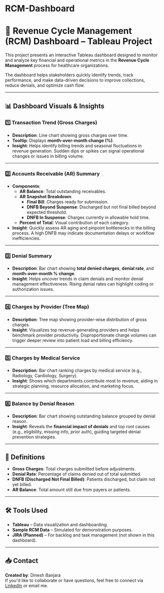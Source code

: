 # RCM-Dashboard
# 🏥 Revenue Cycle Management (RCM) Dashboard – Tableau Project

This project presents an interactive Tableau dashboard designed to monitor and analyze key financial and operational metrics in the **Revenue Cycle Management** process for healthcare organizations.

The dashboard helps stakeholders quickly identify trends, track performance, and make data-driven decisions to improve collections, reduce denials, and optimize cash flow.

---

## 📊 Dashboard Visuals & Insights

### 1️⃣ **Transaction Trend (Gross Charges)**
- **Description**: Line chart showing gross charges over time.
- **Tooltip**: Displays **month-over-month change (%)**.
- **Insight**: Helps identify billing trends and seasonal fluctuations in revenue generation. Sudden dips or spikes can signal operational changes or issues in billing volume.

---

### 2️⃣ **Accounts Receivable (AR) Summary**
- **Components**:
  - **AR Balance**: Total outstanding receivables.
  - **AR Snapshot Breakdown**:
    - **Final Bill**: Charges ready for submission.
    - **DNFB Beyond Suspense**: Discharged but not final billed beyond expected threshold.
    - **DNFB In Suspense**: Charges currently in allowable hold time.
  - **Percent of Total**: Visual contribution of each category.
- **Insight**: Quickly assess AR aging and pinpoint bottlenecks in the billing process. A high DNFB may indicate documentation delays or workflow inefficiencies.

---

### 3️⃣ **Denial Summary**
- **Description**: Bar chart showing **total denied charges**, **denial rate**, and **month-over-month % change**.
- **Insight**: Helps uncover trends in claim denials and monitor denial management effectiveness. Rising denial rates can highlight coding or authorization issues.

---

### 4️⃣ **Charges by Provider (Tree Map)**
- **Description**: Tree map showing provider-wise distribution of gross charges.
- **Insight**: Visualizes top revenue-generating providers and helps benchmark provider productivity. Disproportionate charge volumes can trigger deeper review into patient load and billing efficiency.

---

### 5️⃣ **Charges by Medical Service**
- **Description**: Bar chart ranking charges by medical service (e.g., Radiology, Cardiology, Surgery).
- **Insight**: Shows which departments contribute most to revenue, aiding in strategic planning, resource allocation, and marketing focus.

---

### 6️⃣ **Balance by Denial Reason**
- **Description**: Bar chart showing outstanding balance grouped by denial reason.
- **Insight**: Reveals the **financial impact of denials** and top root causes (e.g., eligibility, missing info, prior auth), guiding targeted denial prevention strategies.

---

## 📘 Definitions

- **Gross Charges**: Total charges submitted before adjustments.
- **Denial Rate**: Percentage of claims denied out of total submitted.
- **DNFB (Discharged Not Final Billed)**: Patients discharged, but claim not yet billed.
- **AR Balance**: Total amount still due from payers or patients.

---

## 🛠️ Tools Used

- **Tableau** – Data visualization and dashboarding.
- **Sample RCM Data** – Simulated for demonstration purposes.
- **JIRA (Planned)** – For backlog and task management (not shown in this dashboard).

---

## 📥 Contact

**Created by**: Dinesh Banjara  
If you'd like to collaborate or have questions, feel free to connect via [LinkedIn](https://www.linkedin.com/in/dinesh-banjara-1608616b/) or email me.

